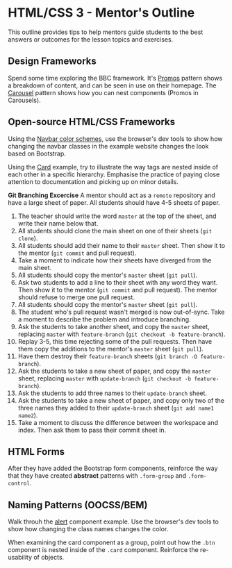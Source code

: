 # HTML/CSS 3 - Mentor's Outline

This outline provides tips to help mentors guide students to the best answers or outcomes for the lesson topics and exercises.

## Design Frameworks

Spend some time exploring the BBC framework. It's [Promos](http://www.bbc.co.uk/gel/guidelines/promos) pattern shows a breakdown of content, and can be seen in use on their homepage. The [Carousel](http://www.bbc.co.uk/gel/guidelines/carousel) pattern shows how you can nest components (Promos in Carousels).

## Open-source HTML/CSS Frameworks

Using the [Navbar color schemes](https://v4-alpha.getbootstrap.com/components/navbar/#color-schemes), use the browser's dev tools to show how changing the navbar classes in the example website changes the look based on Bootstrap.

Using the [Card](https://v4-alpha.getbootstrap.com/components/card/#example) example, try to illustrate the way tags are nested inside of each other in a specific hierarchy. Emphasise the practice of paying close attention to documentation and picking up on minor details.

**Git Branching Excercise**
A mentor should act as a `remote` repository and have a large sheet of paper. All students should have 4-5 sheets of paper.

1. The teacher should write the word `master` at the top of the sheet, and write their name below that.
2. All students should clone the main sheet on one of their sheets (`git clone`).
3. All students should add their name to their `master` sheet. Then show it to the mentor (`git commit` and pull request).
4. Take a moment to indicate how their sheets have diverged from the main sheet.
5. All students should copy the mentor's `master` sheet (`git pull`).
6. Ask two students to add a line to their sheet with any word they want. Then show it to the mentor (`git commit` and pull request). The mentor should refuse to merge one pull request.
7. All students should copy the mentor's `master` sheet (`git pull`).
8. The student who's pull request wasn't merged is now out-of-sync. Take a moment to describe the problem and introduce branching.
9. Ask the students to take another sheet, and copy the `master` sheet, replacing `master` with `feature-branch` (`git checkout -b feature-branch`).
10. Replay 3-5, this time rejecting some of the pull requests. Then have them copy the additions to the mentor's `master` sheet (`git pull`).
11. Have them destroy their `feature-branch` sheets (`git branch -D feature-branch`).
12. Ask the students to take a new sheet of paper, and copy the `master` sheet, replacing `master` with `update-branch` (`git checkout -b feature-branch`).
13. Ask the students to add three names to their `update-branch` sheet.
14. Ask the students to take a new sheet of paper, and copy only two of the three names they added to their `update-branch` sheet (`git add name1 name2`).
15. Take a moment to discuss the difference between the workspace and index. Then ask them to pass their commit sheet in.

## HTML Forms

After they have added the Bootstrap form components, reinforce the way that they have created __abstract__ patterns with `.form-group` and `.form-control`.

## Naming Patterns (OOCSS/BEM)

Walk throuh the [alert](https://v4-alpha.getbootstrap.com/components/alerts/) component example. Use the browser's dev tools to show how changing the class names changes the color.

When examining the card component as a group, point out how the `.btn` component is nested inside of the `.card` component. Reinforce the re-usability of objects.
